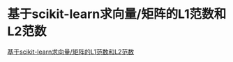 # 基于scikit-learn求向量/矩阵的L1范数和L2范数
[基于scikit-learn求向量/矩阵的L1范数和L2范数](https://aiwithcloud.com/2021/04/25/%e5%9f%ba%e4%ba%8escikit-learn%e6%b1%82%e5%90%91%e9%87%8f-%e7%9f%a9%e9%98%b5%e7%9a%84l1%e8%8c%83%e6%95%b0%e5%92%8cl2%e8%8c%83%e6%95%b0/)
